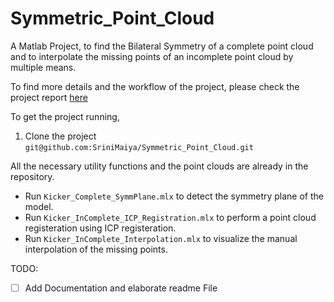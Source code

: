 # Symmetric_Point_Cloud
A Matlab Project, to find the Bilateral Symmetry of a complete point cloud and to interpolate the missing points of an incomplete point cloud by multiple means.

To find more details and the workflow of the project, please check the project report [here](https://github.com/SriniMaiya/Symmetric_Point_Cloud/blob/main/P1_Symmetric_Point_Cloud_923123_998190.pdf)

To get the project running, 
1. Clone the project
    `git@github.com:SriniMaiya/Symmetric_Point_Cloud.git`
    
All the necessary utility functions and the point clouds are already in the repository.
    
  - Run `Kicker_Complete_SymmPlane.mlx` to detect the symmetry plane of the model.
  - Run `Kicker_InComplete_ICP_Registration.mlx` to perform a point cloud registeration using ICP registeration.
  - Run `Kicker_InComplete_Interpolation.mlx` to visualize the manual interpolation of the missing points.

TODO:
- [ ] Add Documentation and elaborate readme File

